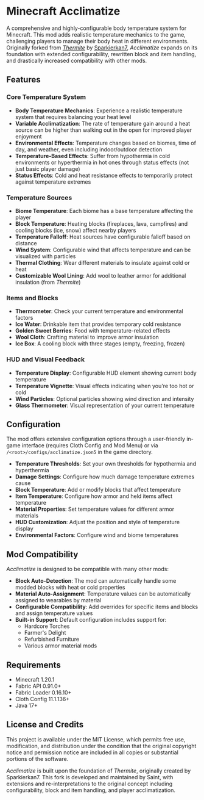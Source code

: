 # Minecraft Acclimatize

A comprehensive and highly-configurable body temperature system for Minecraft. This mod adds realistic temperature mechanics to the game, challenging players to manage their body heat in different environments. Originally forked from [*Thermite*](https://github.com/Sparkierkan7/thermite_mod) by [Sparkierkan7](https://github.com/Sparkierkan7), *Acclimatize* expands on its foundation with extended configurability, rewritten block and item handling, and drastically increased compatibility with other mods.

## Features

### Core Temperature System
- **Body Temperature Mechanics**: Experience a realistic temperature system that requires balancing your heat level
- **Variable Acclimatization**: The rate of temperature gain around a heat source can be higher than walking out in the open for improved player enjoyment
- **Environmental Effects**: Temperature changes based on biomes, time of day, and weather, even including indoor/outdoor detection
- **Temperature-Based Effects**: Suffer from hypothermia in cold environments or hyperthermia in hot ones through status effects (not just basic player damage)
- **Status Effects**: Cold and heat resistance effects to temporarily protect against temperature extremes

### Temperature Sources
- **Biome Temperature**: Each biome has a base temperature affecting the player
- **Block Temperature**: Heating blocks (fireplaces, lava, campfires) and cooling blocks (ice, snow) affect nearby players
- **Temperature Falloff**: Heat sources have configurable falloff based on distance
- **Wind System**: Configurable wind that affects temperature and can be visualized with particles
- **Thermal Clothing**: Wear different materials to insulate against cold or heat
- **Customizable Wool Lining**: Add wool to leather armor for additional insulation (from *Thermite*)

### Items and Blocks
- **Thermometer**: Check your current temperature and environmental factors
- **Ice Water**: Drinkable item that provides temporary cold resistance
- **Golden Sweet Berries**: Food with temperature-related effects
- **Wool Cloth**: Crafting material to improve armor insulation
- **Ice Box**: A cooling block with three stages (empty, freezing, frozen)

### HUD and Visual Feedback
- **Temperature Display**: Configurable HUD element showing current body temperature
- **Temperature Vignette**: Visual effects indicating when you're too hot or cold
- **Wind Particles**: Optional particles showing wind direction and intensity
- **Glass Thermometer**: Visual representation of your current temperature

## Configuration

The mod offers extensive configuration options through a user-friendly in-game interface (requires Cloth Config and Mod Menu) or via `/<root>/configs/acclimatize.json5` in the game directory.

- **Temperature Thresholds**: Set your own thresholds for hypothermia and hyperthermia
- **Damage Settings**: Configure how much damage temperature extremes cause
- **Block Temperature**: Add or modify blocks that affect temperature
- **Item Temperature**: Configure how armor and held items affect temperature
- **Material Properties**: Set temperature values for different armor materials
- **HUD Customization**: Adjust the position and style of temperature display
- **Environmental Factors**: Configure wind and biome temperatures

## Mod Compatibility

*Acclimatize* is designed to be compatible with many other mods:

- **Block Auto-Detection**: The mod can automatically handle some modded blocks with heat or cold properties
- **Material Auto-Assignment**: Temperature values can be automatically assigned to wearables by material
- **Configurable Compatibility**: Add overrides for specific items and blocks and assign temperature values
- **Built-in Support**: Default configuration includes support for:
  - Hardcore Torches
  - Farmer's Delight
  - Refurbished Furniture
  - Various armor material mods

## Requirements

- Minecraft 1.20.1
- Fabric API 0.91.0+
- Fabric Loader 0.16.10+
- Cloth Config 11.1.136+
- Java 17+

## License and Credits

This project is available under the MIT License, which permits free use, modification, and distribution under the condition that the original copyright notice and permission notice are included in all copies or substantial portions of the software.

*Acclimatize* is built upon the foundation of *Thermite*, originally created by Sparkierkan7. This fork is developed and maintained by Saint, with extensions and re-interpretations to the original concept including configurability, block and item handling, and player acclimatization.